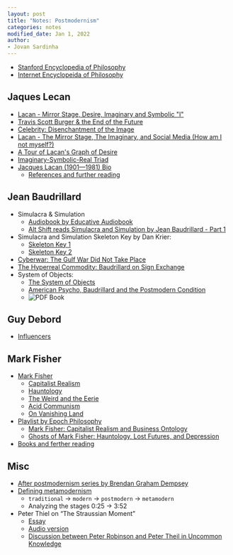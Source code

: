 ```yaml
---
layout: post
title: "Notes: Postmodernism"
categories: notes
modified_date: Jan 1, 2022
author:
- Jovan Sardinha
---
```



* [Stanford Encyclopedia of Philosophy](https://plato.stanford.edu/entries/postmodernism/)
* [Internet Encyclopeida of Philosophy](https://iep.utm.edu/)

## Jaques Lecan

* [Lacan - Mirror Stage, Desire, Imaginary and Symbolic "I"](https://www.youtube.com/watch?v=UBhYq7HqLXo&list=PLx5jMl5-m5ZQRE7k-ajzCQzhxs_Z2wZ1g&index=1)
* [Travis Scott Burger & the End of the Future](https://www.youtube.com/watch?v=5P4kNh461y8&list=PLx5jMl5-m5ZQRE7k-ajzCQzhxs_Z2wZ1g&index=3)
* [Celebrity: Disenchantment of the Image](https://www.youtube.com/watch?v=df18HiDyyOs&list=PLx5jMl5-m5ZQRE7k-ajzCQzhxs_Z2wZ1g&index=5)
* [Lacan - The Mirror Stage, The Imaginary, and Social Media (How am I not myself?)](https://www.youtube.com/watch?v=50k_IUMrehU&list=PLx5jMl5-m5ZQRE7k-ajzCQzhxs_Z2wZ1g&index=7)
* [A Tour of Lacan's Graph of Desire](https://www.youtube.com/watch?v=67d0aGc9K_I&t)
* [Imaginary-Symbolic-Real Triad](https://www.youtube.com/watch?v=aMAju-xHu7I&t)
* [Jacques Lacan (1901—1981) Bio](https://iep.utm.edu/lacweb/)
  * [References and further reading](https://iep.utm.edu/lacweb/#H5)

## Jean Baudrillard

* Simulacra & Simulation
  * [Audiobook by Educative Audiobook](https://www.youtube.com/watch?v=k-BXojBZ6is&list=PLxADjVAiHQzVMh4vLXWdlU-TybIqfa5gJ)
  * [Alt Shift reads Simulacra and Simulation by Jean Baudrillard - Part 1](https://www.youtube.com/watch?v=3g-GVXAeXVw&t)
* Simulacra and Simulation Skeleton Key by Dan Krier:
  * [Skeleton Key 1](https://www.youtube.com/watch?v=15Q-9KyjpwE&t)
  * [Skeleton Key 2](https://www.youtube.com/watch?v=DLK8nnlMQIQ)
* [Cyberwar: The Gulf War Did Not Take Place](https://www.youtube.com/watch?v=JgJhmvzcb28&list=PLx5jMl5-m5ZQRE7k-ajzCQzhxs_Z2wZ1g&index=2)
* [The Hyperreal Commodity: Baudrillard on Sign Exchange](https://www.youtube.com/watch?v=ruACD6V6rTg&list=PLx5jMl5-m5ZQRE7k-ajzCQzhxs_Z2wZ1g&index=6)
* System of Objects:
  * [The System of Objects](https://www.youtube.com/watch?v=jkhaBDY3nz4)
  * [American Psycho, Baudrillard and the Postmodern Condition](https://www.youtube.com/watch?v=RJfurfb5_kw)
  * ![PDF Book](https://drive.google.com/drive/folders/1rpO2id28F2VI74l6Isk9Q0ZITJLWG5gh?usp=sharing)


## Guy Debord

* [Influencers](https://www.youtube.com/watch?v=lM6Uf0UxKuw&list=PLx5jMl5-m5ZQRE7k-ajzCQzhxs_Z2wZ1g&index=4)

## Mark Fisher

* [Mark Fisher](https://en.wikipedia.org/wiki/Mark_Fisher)
  * [Capitalist Realism](https://en.wikipedia.org/wiki/Mark_Fisher#Capitalist_realism)
  * [Hauntology](https://en.wikipedia.org/wiki/Mark_Fisher#Hauntology)
  * [The Weird and the Eerie](https://en.wikipedia.org/wiki/Mark_Fisher#The_Weird_and_the_Eerie)
  * [Acid Communism](https://en.wikipedia.org/wiki/Mark_Fisher#Acid_Communism)
  * [On Vanishing Land](https://en.wikipedia.org/wiki/Mark_Fisher#On_Vanishing_Land)
* [Playlist by Epoch Philosophy](https://www.youtube.com/watch?v=6Cb5XJH4NMI&list=PLMhB56cXTlLImZ_sg9Hek6O8O1PnetBlO)
  * [Mark Fisher: Capitalist Realism and Business Ontology](https://www.youtube.com/watch?v=6Cb5XJH4NMI&list=PLMhB56cXTlLImZ_sg9Hek6O8O1PnetBlO&index=1)
  * [Ghosts of Mark Fisher: Hauntology, Lost Futures, and Depression](https://www.youtube.com/watch?v=gFyaNG9xbEU&list=PLMhB56cXTlLImZ_sg9Hek6O8O1PnetBlO&index=2)
* [Books and ferther reading](https://en.wikipedia.org/wiki/Mark_Fisher#Bibliography)

## Misc

* [After postmodernism series by Brendan Graham Dempsey](https://www.youtube.com/playlist?list=PLa_4sU5_wQrn_jYUwiVTCDigNys42eOHM)
* [Defining metamodernism](https://www.youtube.com/watch?v=9BzD3wUEMaQ&t)
  * `traditional` -> `modern` -> `postmodern` -> `metamodern`
  * Analyzing the stages 0:25 -> 3:52
* Peter Thiel on “The Straussian Moment”
  * [Essay](https://www.youtube.com/redirect?event=video_description&redir_token=QUFFLUhqazVHdHFacHZBYUxTdmhocG1yNFVJdWpJUWJFZ3xBQ3Jtc0ttdzJ4cENEY19NdWd2WHR6VTJFeWs1NTZpVDJKSkVxc01laFA5ejE1bDV1ZjVUbVZRakQyZzhPSU9scWdwaXRyVHlkek8wMUdHYWk2MlhZWF9YOUlTNUw3SERVcWppcVA4S3ZTMGtYNDNleWVUdFp3NA&q=https%3A%2F%2Fwww.evernote.com%2Fshard%2Fs542%2Fclient%2Fsnv%3FnoteGuid%3D46c636b6-b404-45df-ab0a-1f84c6fdc8c2%26noteKey%3D7c94233539b8258d72b395a063f3c589%26sn%3Dhttps%3A%2F%2Fwww.evernote.com%2Fshard%2Fs542%2Fsh%2F46c636b6-b404-45df-ab0a-1f84c6fdc8c2%2F7c94233539b8258d72b395a063f3c589%26title%3DThat%2BEssay%29Thiel)
  * [Audio version](https://drive.google.com/file/d/14WohfrEeTDOUW4mwTqycWq87FCYVniKd/view?usp=sharing)
  * [Discussion between Peter Robinson and Peter Theil in Uncommon Knowledge](https://www.youtube.com/watch?v=iRleB034EC8)
